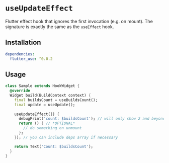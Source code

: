 # `useUpdateEffect`

Flutter effect hook that ignores the first invocation (e.g. on mount). The signature is exactly the same as the `useEffect` hook.

## Installation

```yaml
dependencies:
  flutter_use: ^0.0.2
```

## Usage

```dart
class Sample extends HookWidget {
  @override
  Widget build(BuildContext context) {
    final buildsCount = useBuildsCount();
    final update = useUpdate();
    
    useUpdateEffect(() {
      debugPrint('count: $buildsCount'); // will only show 2 and beyond
      return () { // *OPTIONAL*
        // do something on unmount
      };
    }); // you can include deps array if necessary

    return Text('Count: $buildsCount');
  }
}
```
